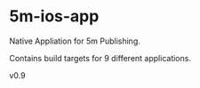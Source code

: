 5m-ios-app
==========

Native Appliation for 5m Publishing.

Contains build targets for 9 different applications.

v0.9


